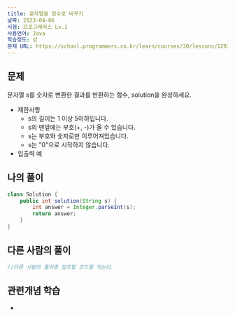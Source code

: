 ```yaml
---
title: 문자열을 정수로 바꾸기
날짜: 2023-04-06
시험: 프로그래머스 Lv.1
사용언어: Java
학습정도: 상
문제 URL: https://school.programmers.co.kr/learn/courses/30/lessons/12925
---
```

## 문제

문자열 s를 숫자로 변환한 결과를 반환하는 함수, solution을 완성하세요.

- 제한사항
    - s의 길이는 1 이상 5이하입니다.
    - s의 맨앞에는 부호(+, -)가 올 수 있습니다.
    - s는 부호와 숫자로만 이루어져있습니다.
    - s는 "0"으로 시작하지 않습니다.
- 입출력 예
    
    

## 나의 풀이

```java
class Solution {
    public int solution(String s) {
        int answer = Integer.parseInt(s);
        return answer;
    }
}
```

## 다른 사람의 풀이

```java
//다른 사람의 풀이중 참조할 코드를 적는다.
```

## 관련개념 학습

-